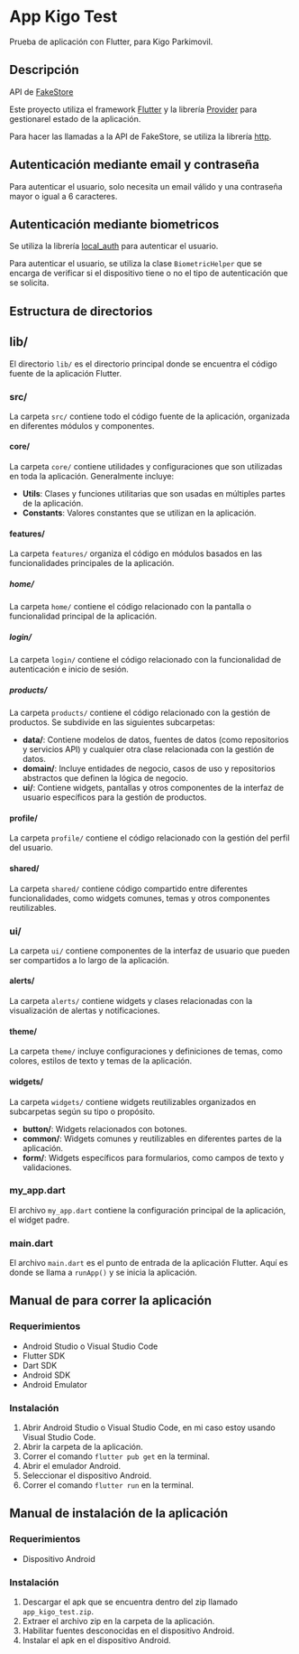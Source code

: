 # App Kigo Test

Prueba de aplicación con Flutter, para Kigo Parkimovil.

## Descripción

API de [FakeStore](https://fakestoreapi.com/)

Este proyecto utiliza el framework [Flutter](https://flutter.dev/) y la librería [Provider](https://pub.dev/packages/provider) para gestionarel estado de la aplicación.

Para hacer las llamadas a la API de FakeStore, se utiliza la librería [http](https://pub.dev/packages/http).


## Autenticación mediante email y contraseña

Para autenticar el usuario, solo necesita un email válido y una contraseña mayor o igual a 6 caracteres.

## Autenticación mediante biometricos

Se utiliza la librería [local_auth](https://pub.dev/packages/local_auth) para autenticar el usuario.

Para autenticar el usuario, se utiliza la clase `BiometricHelper` que se encarga de verificar si el dispositivo tiene o no el tipo de autenticación que se solicita.


## Estructura de directorios

## lib/
El directorio `lib/` es el directorio principal donde se encuentra el código fuente de la aplicación Flutter.

### src/
La carpeta `src/` contiene todo el código fuente de la aplicación, organizada en diferentes módulos y componentes.

#### core/
La carpeta `core/` contiene utilidades y configuraciones que son utilizadas en toda la aplicación. Generalmente incluye:
- **Utils**: Clases y funciones utilitarias que son usadas en múltiples partes de la aplicación.
- **Constants**: Valores constantes que se utilizan en la aplicación.

#### features/
La carpeta `features/` organiza el código en módulos basados en las funcionalidades principales de la aplicación.

##### home/
La carpeta `home/` contiene el código relacionado con la pantalla o funcionalidad principal de la aplicación.

##### login/
La carpeta `login/` contiene el código relacionado con la funcionalidad de autenticación e inicio de sesión.

##### products/
La carpeta `products/` contiene el código relacionado con la gestión de productos. Se subdivide en las siguientes subcarpetas:
- **data/**: Contiene modelos de datos, fuentes de datos (como repositorios y servicios API) y cualquier otra clase relacionada con la gestión de datos.
- **domain/**: Incluye entidades de negocio, casos de uso y repositorios abstractos que definen la lógica de negocio.
- **ui/**: Contiene widgets, pantallas y otros componentes de la interfaz de usuario específicos para la gestión de productos.

#### profile/
La carpeta `profile/` contiene el código relacionado con la gestión del perfil del usuario.

#### shared/
La carpeta `shared/` contiene código compartido entre diferentes funcionalidades, como widgets comunes, temas y otros componentes reutilizables.

### ui/
La carpeta `ui/` contiene componentes de la interfaz de usuario que pueden ser compartidos a lo largo de la aplicación.

#### alerts/
La carpeta `alerts/` contiene widgets y clases relacionadas con la visualización de alertas y notificaciones.

#### theme/
La carpeta `theme/` incluye configuraciones y definiciones de temas, como colores, estilos de texto y temas de la aplicación.

#### widgets/
La carpeta `widgets/` contiene widgets reutilizables organizados en subcarpetas según su tipo o propósito.
- **button/**: Widgets relacionados con botones.
- **common/**: Widgets comunes y reutilizables en diferentes partes de la aplicación.
- **form/**: Widgets específicos para formularios, como campos de texto y validaciones.

### my_app.dart
El archivo `my_app.dart` contiene la configuración principal de la aplicación, el widget padre.

### main.dart
El archivo `main.dart` es el punto de entrada de la aplicación Flutter. Aquí es donde se llama a `runApp()` y se inicia la aplicación.


## Manual de para correr la aplicación
### Requerimientos
- Android Studio o Visual Studio Code
- Flutter SDK
- Dart SDK
- Android SDK
- Android Emulator

### Instalación
1. Abrir Android Studio o Visual Studio Code, en mi caso estoy usando Visual Studio Code.
2. Abrir la carpeta de la aplicación.
3. Correr el comando `flutter pub get` en la terminal.
5. Abrir el emulador Android.
6. Seleccionar el dispositivo Android.
7. Correr el comando `flutter run` en la terminal.

##  Manual de instalación de la aplicación 
### Requerimientos
- Dispositivo Android

### Instalación
1. Descargar el apk que se encuentra dentro del zip llamado `app_kigo_test.zip`.
2. Extraer el archivo zip en la carpeta de la aplicación.
3. Habilitar fuentes desconocidas en el dispositivo Android.
3. Instalar el apk en el dispositivo Android.





          

